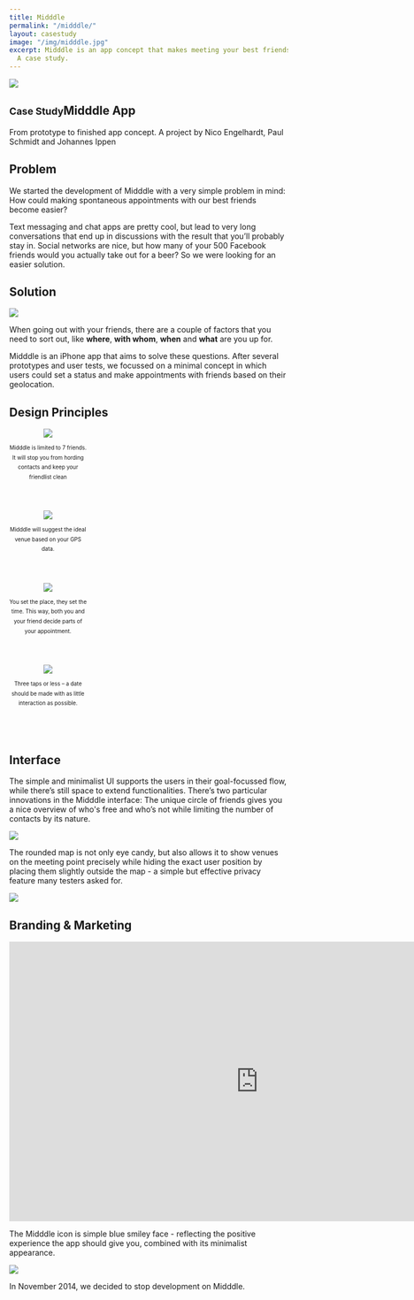 ```yaml
---
title: Midddle
permalink: "/midddle/"
layout: casestudy
image: "/img/midddle.jpg"
excerpt: Midddle is an app concept that makes meeting your best friends super easy.
  A case study.
---
```


<section id="content" class="intro">
	<div class="inner">
		<img src="/img/midddle/icon.png" style="max-width: 200px">
	  <h1><small>Case Study</small>Midddle App</h1>
		<p>From prototype to finished app concept. A project by Nico Engelhardt, Paul Schmidt and Johannes Ippen</p>
	</div>
</section>
<section>
  <div class="inner">
    <h2>Problem</h2>
    <p>We started the development of Midddle with a very simple problem in mind: How could making spontaneous appointments with our best friends become easier? </p>
    <p>Text messaging and chat apps are pretty cool, but lead to very long conversations that end up in discussions with the result that you&rsquo;ll probably stay in. Social networks are nice, but how many of your 500 Facebook friends would you actually take out for a beer? So we were looking for an easier solution. </p>
</div>
</section>
<section>
  <h2>Solution</h2>
  <img src="/img/midddle/prototypes.jpg">
  <div class="inner">
    <p>When going out with your friends, there are a couple of factors that you need to sort out, like <strong>where</strong>, <strong>with whom</strong>, <strong>when</strong> and <strong>what</strong> are you up for.</p>
    <p>Midddle is an iPhone app that aims to solve these questions. After several prototypes and user tests, we focussed on a minimal concept in which users could set a status and make appointments with friends based on their geolocation.</p>
  </div>
</section>
<section>
  <style>
  .inner.four,
 	.inner.four p {text-align:center;}
	.inner.four p {
		max-width: 200px;
		margin-left: auto;
		margin-right: auto;
	}
  .inner.four .col{padding-bottom:3em;}
	@media (min-width: 640px) {
		.inner.four p{font-size:70%;line-height:1.8em;text-align:center;}
    .inner.four .col{width:140px;padding-bottom:3em;}
	}
  </style>
  <h2>Design Principles</h2>
  <div class="inner grid four">
    <div class="col">
      <img src="/img/midddle/people.png">
      <p>Midddle is limited to 7 friends. It will stop you from hording contacts and keep your friendlist clean</p>
    </div>
    <div class="col">
      <img src="/img/midddle/location.png">
      <p>Midddle will suggest the ideal venue based on your GPS data.</p>
    </div>
    <div class="col">
      <img src="/img/midddle/time.png">
      <p>You set the place, they set the time. This way, both you and your friend decide parts of your appointment. </p>
    </div>
    <div class="col">
      <img src="/img/midddle/taps.png">
      <p>Three taps or less – a date should be made with as little interaction as possible.</p>
    </div>
  </div>
</section>
<section class="projects">
  <style>
    .projects .inner:nth-child(2n+1) {box-direction:reverse;-moz-box-direction:reverse;-webkit-box-direction:reverse;}
  </style>
  <h2>Interface</h2>
  <div class="inner grid">
    <div class="col">
      <p>The simple and minimalist UI supports the users in their goal-focussed flow, while there&rsquo;s still space to extend functionalities. There&rsquo;s two particular innovations in the Midddle interface: The unique circle of friends gives you a nice overview of who's free and who&rsquo;s not while limiting the number of contacts by its nature.</p>
    </div>
    <div class="col">
      <img src="/img/midddle/screenshot1.png">
    </div>
  </div>
  <div class="inner grid">
    <div class="col">
      <p>The rounded map is not only eye candy, but also allows it to show venues on the meeting point precisely while hiding the exact user position by placing them slightly outside the map - a simple but effective privacy feature many testers asked for.</p>
    </div>
    <div class="col">
      <img src="/img/midddle/screenshot2.png">
    </div>
  </div>
</section>
<section>
  <h2>Branding &amp; Marketing</h2>
<iframe src="https://player.vimeo.com/video/106391248?title=0&byline=0&portrait=0" width="100%" height="360" frameborder="0" webkitallowfullscreen mozallowfullscreen allowfullscreen class="video"></iframe>
<style>
  .video {
    width: 100%;
    height: 360px;
  }
  @media (min-width: 900px) {
    .video {
      width: 900px;
      height: 506px
    }
  }
</style>
  <div class="inner">
    <p>The Midddle icon is simple blue smiley face - reflecting the positive experience the app should give you, combined with its minimalist appearance.</p>
    <img src="/img/midddle/midddle-landingpage.jpg">
    <p>In November 2014, we decided to stop development on Midddle. </p>
  </div>
</section>